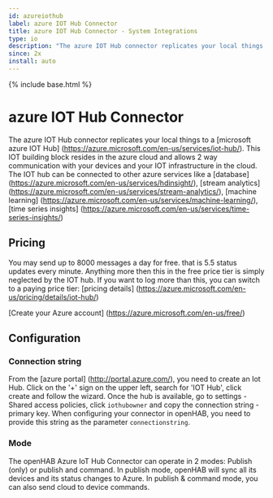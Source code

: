 ```yaml
---
id: azureiothub
label: azure IOT Hub Connector
title: azure IOT Hub Connector - System Integrations
type: io
description: "The azure IOT Hub connector replicates your local things to a [microsoft azure IOT Hub]"
since: 2x
install: auto
---
```


<!-- Attention authors: Do not edit directly. Please add your changes to the appropriate source repository -->

{% include base.html %}

# azure IOT Hub Connector

The azure IOT Hub connector replicates your local things to a [microsoft azure IOT Hub]
(https://azure.microsoft.com/en-us/services/iot-hub/).
This IOT building block resides in the azure cloud and allows 2 way communication with your devices and your IOT infrastructure in the cloud.
The IOT hub can be connected to other azure services like a [database] (https://azure.microsoft.com/en-us/services/hdinsight/), [stream analytics] (https://azure.microsoft.com/en-us/services/stream-analytics/), [machine learning] (https://azure.microsoft.com/en-us/services/machine-learning/), [time series insights] (https://azure.microsoft.com/en-us/services/time-series-insights/)

## Pricing

You may send up to 8000 messages a day for free. that is 5.5 status updates every minute. Anything more then this in the free price tier is simply neglected by the IOT hub.
If you want to log more than this, you can switch to a paying price tier: [pricing details] (https://azure.microsoft.com/en-us/pricing/details/iot-hub/)

[Create your Azure account] (https://azure.microsoft.com/en-us/free/)

## Configuration

### Connection string 

From the [azure portal] (http://portal.azure.com/), you need to create an Iot Hub. Click on the '+' sign on the upper left, search for 'IOT Hub', click create and follow the wizard. Once the hub is available, go to settings - Shared access policies, click `iothubowner` and copy the connection string - primary key.
When configuring your connector in openHAB, you need to provide this string as the parameter `connectionstring`.

### Mode

The openHAB Azure IoT Hub Connector can operate in 2 modes:
Publish (only) or publish and command.
In publish mode, openHAB will sync all its devices and its status changes to Azure.
In publish & command mode, you can also send cloud to device commands.
